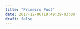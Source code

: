 ```yaml
---
title: "Primeiro Post"
date: 2017-12-06T19:49:39-03:00
draft: false
---
```


<!DOCTYPE html>
<html lang="pt-br">
    <head>
        <meta charset="utf-8">
        <title>Parágrafos feitos em d3</title>
        <script src="https://d3js.org/d3.v4.min.js"></script>
    </head>
    <body>
        <script type="text/javascript">
            d3.select('body')
              .append('p')
              .text('Sou um parágrafo recém-criado!');
        </script>
    </body>
</html>
